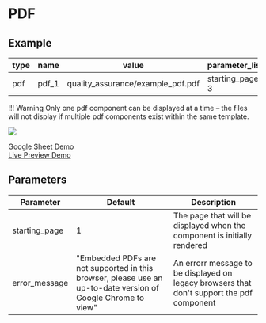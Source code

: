 # PDF

## Example

| type      | name          | value                   |parameter_list |
| --------- | ------------  | ------                  |--------- |
|pdf	    | pdf_1	        | quality_assurance/example_pdf.pdf | starting_page: 3 |

!!! Warning
    Only one pdf component can be displayed at a time – the files will not display if multiple pdf components exist within the same template.

![](images/pdf.png)

[Google Sheet Demo](https://docs.google.com/spreadsheets/d/1VXM9zYgrsZIB4h8slC9mg3P9C-jsXuPScNaml-1qaOk/)   
[Live Preview Demo](https://plh-global.web.app/template/comp_pdf)

## Parameters

| Parameter         | Default     | Description |
| ---------         | ----------- | --------- |
|starting_page	    | 1	          | The page that will be displayed when the component is initially rendered |
|error_message	    | "Embedded PDFs are not supported in this browser, please use an up-to-date version of Google Chrome to view"  | An errorr message to be displayed on legacy browsers that don't support the pdf component |
